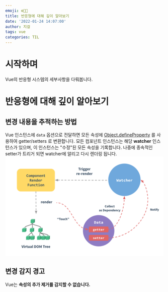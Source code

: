 ```yaml
---
emoji: ⚙👐🏻
title: 반응형에 대해 깊이 알아보기
date: '2022-01-24 14:07:00'
author: 지걸
tags: vue
categories: TIL
---
```


# 시작하며
Vue의 반응형 시스템의 세부사항을 다뤄봅니다.

# 반응형에 대해 깊이 알아보기
## 변경 내용을 추적하는 방법
Vue 인스턴스에 `data` 옵션으로 전달하면 모든 속성에 [Object.defineProperty](https://developer.mozilla.org/en-US/docs/Web/JavaScript/Reference/Global_Objects/Object/defineProperty) 를 사용하여 getter/setters 로 변환합니다.
모든 컴포넌트 인스턴스는 해당 **watcher** 인스턴스가 있으며, 이 인스턴스는 "수정"된 모든 속성을 기록합니다. 나중에 종속적인 setter가 트리거 되면 watcher에 알리고 다시 렌더링 됩니다.
![img.png](img.png)
## 변경 감지 경고
Vue는 **속성의 추가 제거를 감지할 수 없습니다.**
